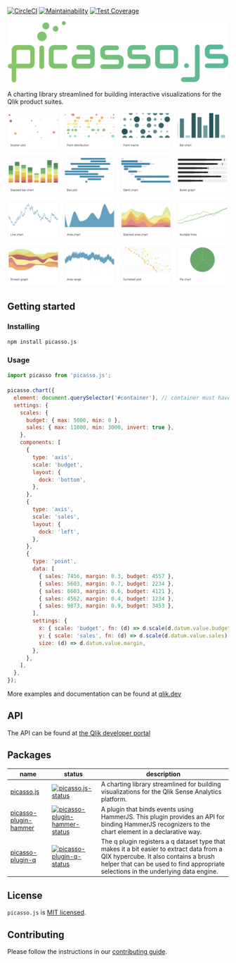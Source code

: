 [![CircleCI](https://circleci.com/gh/qlik-oss/picasso.js.svg?style=shield)](https://circleci.com/gh/qlik-oss/picasso.js)
[![Maintainability](https://api.codeclimate.com/v1/badges/99b380b0ac073f7e3b9d/maintainability)](https://codeclimate.com/github/qlik-oss/picasso.js/maintainability)
[![Test Coverage](https://api.codeclimate.com/v1/badges/99b380b0ac073f7e3b9d/test_coverage)](https://codeclimate.com/github/qlik-oss/picasso.js/test_coverage)

![picasso.js](docs/assets/picassojs.png)

A charting library streamlined for building interactive visualizations for the Qlik product suites.

[![Examples](docs/assets/examples.png)](https://qlik.dev)

## Getting started

### Installing

```sh
npm install picasso.js
```

### Usage

```js
import picasso from 'picasso.js';

picasso.chart({
  element: document.querySelector('#container'), // container must have a width and height specified
  settings: {
    scales: {
      budget: { max: 5000, min: 0 },
      sales: { max: 11000, min: 3000, invert: true },
    },
    components: [
      {
        type: 'axis',
        scale: 'budget',
        layout: {
          dock: 'bottom',
        },
      },
      {
        type: 'axis',
        scale: 'sales',
        layout: {
          dock: 'left',
        },
      },
      {
        type: 'point',
        data: [
          { sales: 7456, margin: 0.3, budget: 4557 },
          { sales: 5603, margin: 0.7, budget: 2234 },
          { sales: 8603, margin: 0.6, budget: 4121 },
          { sales: 4562, margin: 0.4, budget: 1234 },
          { sales: 9873, margin: 0.9, budget: 3453 },
        ],
        settings: {
          x: { scale: 'budget', fn: (d) => d.scale(d.datum.value.budget) },
          y: { scale: 'sales', fn: (d) => d.scale(d.datum.value.sales) },
          size: (d) => d.datum.value.margin,
        },
      },
    ],
  },
});
```

More examples and documentation can be found at [qlik.dev](https://qlik.dev)

## API

The API can be found at [the Qlik developer portal](https://qlik.dev/apis/javascript/picassojs)

## Packages

| name                    | status                                                       | description                                                                                                                                                                                                             |
| ----------------------- | ------------------------------------------------------------ | ----------------------------------------------------------------------------------------------------------------------------------------------------------------------------------------------------------------------- |
| [picasso.js]            | [![picasso.js-status]][picasso.js-npm]                       | A charting library streamlined for building visualizations for the Qlik Sense Analytics platform.                                                                                                                       |
| [picasso-plugin-hammer] | [![picasso-plugin-hammer-status]][picasso-plugin-hammer-npm] | A plugin that binds events using HammerJS. This plugin provides an API for binding HammerJS recognizers to the chart element in a declarative way.                                                                      |
| [picasso-plugin-q]      | [![picasso-plugin-q-status]][picasso-plugin-q-npm]           | The q plugin registers a q dataset type that makes it a bit easier to extract data from a QIX hypercube. It also contains a brush helper that can be used to find appropriate selections in the underlying data engine. |

## License

`picasso.js` is [MIT licensed](./LICENSE).

[picasso.js]: https://github.com/qlik-oss/picasso.js
[picasso.js-status]: https://img.shields.io/npm/v/picasso.js.svg
[picasso.js-npm]: https://www.npmjs.com/package/picasso.js
[picasso-plugin-hammer]: https://github.com/qlik-oss/picasso.js
[picasso-plugin-hammer-status]: https://img.shields.io/npm/v/picasso-plugin-hammer.svg
[picasso-plugin-hammer-npm]: https://www.npmjs.com/package/picasso-plugin-hammer
[picasso-plugin-q]: https://github.com/qlik-oss/picasso.js
[picasso-plugin-q-status]: https://img.shields.io/npm/v/picasso-plugin-q.svg
[picasso-plugin-q-npm]: https://www.npmjs.com/package/picasso-plugin-q

## Contributing

Please follow the instructions in our [contributing guide](./.github/CONTRIBUTING.md).

